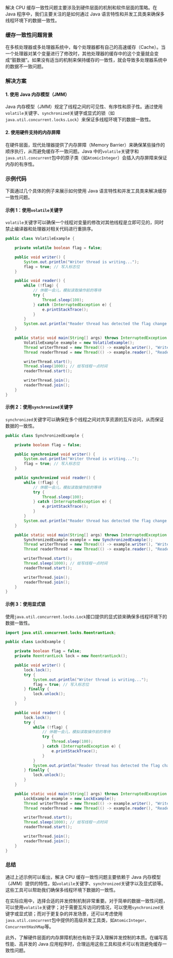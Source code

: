 解决 CPU 缓存一致性问题主要涉及到硬件层面的机制和软件层面的策略。在 Java 程序中，我们主要关注的是如何通过 Java 语言特性和并发工具类来确保多线程环境下的数据一致性。

### 缓存一致性问题背景

在多核处理器或多处理器系统中，每个处理器都有自己的高速缓存（Cache）。当一个处理器对某个变量进行了修改时，其他处理器的缓存中的这个变量就会变成“脏数据”。如果没有适当的机制来保持缓存的一致性，就会导致多处理器系统中的数据不一致问题。

### 解决方案

#### 1. 使用 Java 内存模型（JMM）

Java 内存模型（JMM）规定了线程之间的可见性、有序性和原子性。通过使用`volatile`关键字、`synchronized`关键字或显式的锁（如`java.util.concurrent.locks.Lock`）来保证多线程环境下的数据一致性。

#### 2. 使用硬件支持的内存屏障

在硬件层面，现代处理器提供了内存屏障（Memory Barrier）来确保某些操作的顺序执行，从而避免缓存不一致问题。Java 中的`volatile`关键字和`java.util.concurrent`包中的原子类（如`AtomicInteger`）会插入内存屏障来保证内存的有序性。

### 示例代码

下面通过几个具体的例子来展示如何使用 Java 语言特性和并发工具类来解决缓存一致性问题。

#### 示例 1：使用`volatile`关键字

`volatile`关键字可以确保一个线程对变量的修改对其他线程是立即可见的，同时禁止编译器和处理器对相关代码进行重排序。

```java
public class VolatileExample {

    private volatile boolean flag = false;

    public void writer() {
        System.out.println("Writer thread is writing...");
        flag = true; // 写入标志位
    }

    public void reader() {
        while (!flag) {
            // 休眠一会儿，模拟读取操作前的等待
            try {
                Thread.sleep(100);
            } catch (InterruptedException e) {
                e.printStackTrace();
            }
        }
        System.out.println("Reader thread has detected the flag change.");
    }

    public static void main(String[] args) throws InterruptedException {
        VolatileExample example = new VolatileExample();
        Thread writerThread = new Thread(() -> example.writer(), "Writer");
        Thread readerThread = new Thread(() -> example.reader(), "Reader");

        writerThread.start();
        Thread.sleep(1000); // 给写线程一点时间
        readerThread.start();

        writerThread.join();
        readerThread.join();
    }
}
```

#### 示例 2：使用`synchronized`关键字

`synchronized`关键字可以确保在多个线程之间对共享资源的互斥访问，从而保证数据的一致性。

```java
public class SynchronizedExample {

    private boolean flag = false;

    public synchronized void writer() {
        System.out.println("Writer thread is writing...");
        flag = true; // 写入标志位
    }

    public synchronized void reader() {
        while (!flag) {
            // 休眠一会儿，模拟读取操作前的等待
            try {
                Thread.sleep(100);
            } catch (InterruptedException e) {
                e.printStackTrace();
            }
        }
        System.out.println("Reader thread has detected the flag change.");
    }

    public static void main(String[] args) throws InterruptedException {
        SynchronizedExample example = new SynchronizedExample();
        Thread writerThread = new Thread(() -> example.writer(), "Writer");
        Thread readerThread = new Thread(() -> example.reader(), "Reader");

        writerThread.start();
        Thread.sleep(1000); // 给写线程一点时间
        readerThread.start();

        writerThread.join();
        readerThread.join();
    }
}
```

#### 示例 3：使用显式锁

使用`java.util.concurrent.locks.Lock`接口提供的显式锁来确保多线程环境下的数据一致性。

```java
import java.util.concurrent.locks.ReentrantLock;

public class LockExample {

    private boolean flag = false;
    private ReentrantLock lock = new ReentrantLock();

    public void writer() {
        lock.lock();
        try {
            System.out.println("Writer thread is writing...");
            flag = true; // 写入标志位
        } finally {
            lock.unlock();
        }
    }

    public void reader() {
        lock.lock();
        try {
            while (!flag) {
                // 休眠一会儿，模拟读取操作前的等待
                try {
                    Thread.sleep(100);
                } catch (InterruptedException e) {
                    e.printStackTrace();
                }
            }
            System.out.println("Reader thread has detected the flag change.");
        } finally {
            lock.unlock();
        }
    }

    public static void main(String[] args) throws InterruptedException {
        LockExample example = new LockExample();
        Thread writerThread = new Thread(() -> example.writer(), "Writer");
        Thread readerThread = new Thread(() -> example.reader(), "Reader");

        writerThread.start();
        Thread.sleep(1000); // 给写线程一点时间
        readerThread.start();

        writerThread.join();
        readerThread.join();
    }
}
```

### 总结

通过上述示例可以看出，解决 CPU 缓存一致性问题主要依赖于 Java 内存模型（JMM）提供的特性，如`volatile`关键字、`synchronized`关键字以及显式锁等。这些工具可以帮助我们确保多线程环境下数据的一致性。

在实际应用中，选择合适的并发控制机制非常重要。对于简单的数据一致性问题，可以使用`volatile`关键字；对于需要互斥访问的情况，可以使用`synchronized`关键字或显式锁；而对于更复杂的并发场景，还可以考虑使用`java.util.concurrent`包中提供的高级并发工具类，如`AtomicInteger`、`ConcurrentHashMap`等。

此外，了解硬件层面的内存屏障机制也有助于深入理解并发控制的本质。在编写高性能、高并发的 Java 应用程序时，合理运用这些工具和技术可以有效避免缓存一致性问题。
